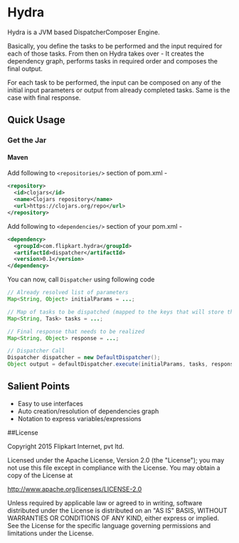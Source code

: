 # Hydra
Hydra is a JVM based DispatcherComposer Engine.

Basically, you define the tasks to be performed and the input required for each of those tasks.
From then on Hydra takes over - It creates the dependency graph, performs tasks in required
order and composes the final output.

For each task to be performed, the input can be composed on any of the initial input parameters
or output from already completed tasks. Same is the case with final response.

## Quick Usage

### Get the Jar

#### Maven

Add following to `<repositories/>` section of pom.xml -
```xml
<repository>
  <id>clojars</id>
  <name>Clojars repository</name>
  <url>https://clojars.org/repo</url>
</repository>
```

Add following to `<dependencies/>` section of your pom.xml -
```xml
<dependency>
  <groupId>com.flipkart.hydra</groupId>
  <artifactId>dispatcher</artifactId>
  <version>0.1</version>
</dependency>
```

You can now, call `Dispatcher` using following code
```java
// Already resolved list of parameters
Map<String, Object> initialParams = ...;

// Map of tasks to be dispatched (mapped to the keys that will store the task response)
Map<String, Task> tasks = ...;

// Final response that needs to be realized
Map<String, Object> response = ...;

// Dispatcher Call
Dispatcher dispatcher = new DefaultDispatcher();
Object output = defaultDispatcher.execute(initialParams, tasks, response);
```

## Salient Points
+ Easy to use interfaces
+ Auto creation/resolution of dependencies graph
+ Notation to express variables/expressions

##License

Copyright 2015 Flipkart Internet, pvt ltd.

Licensed under the Apache License, Version 2.0 (the "License");
you may not use this file except in compliance with the License.
You may obtain a copy of the License at

http://www.apache.org/licenses/LICENSE-2.0

Unless required by applicable law or agreed to in writing, software
distributed under the License is distributed on an "AS IS" BASIS,
WITHOUT WARRANTIES OR CONDITIONS OF ANY KIND, either express or implied.
See the License for the specific language governing permissions and
limitations under the License.